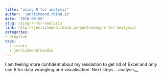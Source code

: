 ```yaml
---
title: "using R for analysis"
author: 'jenrichmond.rbind.io'
date: '2018-09-08'
slug: using-r-for-analysis
link: http://jenrichmond.rbind.io/post/using-r-for-analysis/
categories:
- bloglink
tags:
  - rstats
  - jenrichmondrbindio
---
```


I am feeling more confident about my resolution to get rid of Excel and only use R for data wrangling and visualisation. Next steps... analysis[... <i class="fas fa-external-link-alt"></i>](http://jenrichmond.rbind.io/post/using-r-for-analysis/)

